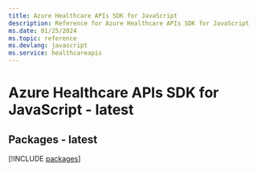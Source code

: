 ```yaml
---
title: Azure Healthcare APIs SDK for JavaScript
description: Reference for Azure Healthcare APIs SDK for JavaScript
ms.date: 01/25/2024
ms.topic: reference
ms.devlang: javascript
ms.service: healthcareapis
---
```

# Azure Healthcare APIs SDK for JavaScript - latest
## Packages - latest
[!INCLUDE [packages](healthcare-apis-index.md)]
